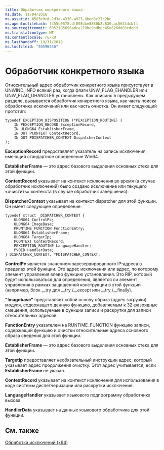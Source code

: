 ```yaml
---
title: Обработчик конкретного языка
ms.date: 11/04/2016
ms.assetid: 6503e0cd-2d3a-4330-a925-8bed8c27c2be
ms.openlocfilehash: f355c0578cdf898dbe8880b2c839cac5634dcbf4
ms.sourcegitcommit: 6052185696adca270bc9bdbec45a626dd89cdcdd
ms.translationtype: MT
ms.contentlocale: ru-RU
ms.lasthandoff: 10/31/2018
ms.locfileid: "50596336"
---
```

# <a name="language-specific-handler"></a>Обработчик конкретного языка

Относительный адрес обработчик конкретного языка присутствует в UNWIND_INFO всякий раз, когда флаги UNW_FLAG_EHANDLER или UNW_FLAG_UHANDLER установлены. Как описано в предыдущем разделе, вызывается обработчик конкретного языка, как часть поиска обработчика исключений или как часть очистка. Он имеет следующий прототип:

```
typedef EXCEPTION_DISPOSITION (*PEXCEPTION_ROUTINE) (
    IN PEXCEPTION_RECORD ExceptionRecord,
    IN ULONG64 EstablisherFrame,
    IN OUT PCONTEXT ContextRecord,
    IN OUT PDISPATCHER_CONTEXT DispatcherContext
);
```

**ExceptionRecord** предоставляет указатель на запись исключения, имеющий стандартное определение Win64.

**EstablisherFrame** — это адрес базового выделения основных стека для этой функции.

**ContextRecord** указывает на контекст исключения во время (в случае обработчик исключений) было создано исключение или текущего «очистить» контекста (в случае обработчик завершения).

**DispatcherContext** указывает на контекст dispatcher для этой функции. Он имеет следующее определение:

```
typedef struct _DISPATCHER_CONTEXT {
    ULONG64 ControlPc;
    ULONG64 ImageBase;
    PRUNTIME_FUNCTION FunctionEntry;
    ULONG64 EstablisherFrame;
    ULONG64 TargetIp;
    PCONTEXT ContextRecord;
    PEXCEPTION_ROUTINE LanguageHandler;
    PVOID HandlerData;
} DISPATCHER_CONTEXT, *PDISPATCHER_CONTEXT;
```

**ControlPc** является значением зарезервированного IP-адреса в пределах этой функции. Это адрес исключения или адрес, по которому элемент управления влево функцию установления. Это RIP, который будет использоваться для определения, является ли элемент управления в рамках защищенной конструкции в этой функции (например, блок __try для \__try /\__except или \__try /\__finally).

**"Imagebase"** представляет собой основу образа (адрес загрузки) модуля, содержащего данную функцию, добавляемым к 32-разрядные смещения, используемые в функции записи и раскрутки для записи относительных адресов.

**FunctionEntry** указателем на RUNTIME_FUNCTION функцию записи, содержащий функцию и очистки относительные адреса основного образа сведения для этой функции.

**EstablisherFrame** — это адрес базового выделения основных стека для этой функции.

**TargetIp** предоставляет необязательный инструкции адрес, который указывает адрес продолжения очистку. Этот адрес учитывается, если **EstablisherFrame** не указан.

**ContextRecord** указывает на контекст исключения для использования в коде системы диспетчеризации или раскрутки исключение.

**LanguageHandler** указывает языкового подпрограмму обработчика вызова.

**HandlerData** указывает на данные языкового обработчика для этой функции.

## <a name="see-also"></a>См. также

[Обработка исключений (x64)](../build/exception-handling-x64.md)